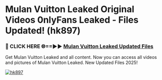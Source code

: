 # Mulan Vuitton Leaked Original Videos 0nlyFans Leaked - Files Updated! (hk897)

<h3>🔴 CLICK HERE 🌐==►► <a href="https://tinyurl.com/2wckxsce" rel="nofollow">Mulan Vuitton Leaked Updated Files</a></h3>

Get Mulan Vuitton Leaked and all content. Now you can access all videos and pictures of Mulan Vuitton Leaked. New Updated Files 2025!

[![hk897](https://i.imgur.com/AFduVYN.gif)](https://tinyurl.com/2wckxsce)
